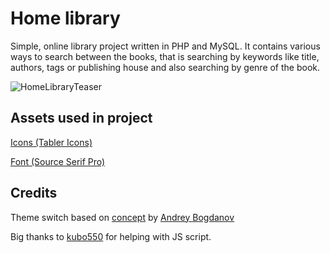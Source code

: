 # Home library
Simple, online library project written in PHP and MySQL. It contains various ways to search between the books, that is searching by keywords like title, authors, tags or publishing house and also searching by genre of the book.

![HomeLibraryTeaser](https://raw.githubusercontent.com/mpn01/home-library/master/README/videos/teaser.gif)

## Assets used in project
[Icons (Tabler Icons)](https://tablericons.com/)

[Font (Source Serif Pro)](https://fonts.google.com/specimen/Source+Serif+Pro)

## Credits
Theme switch based on [concept](https://dribbble.com/shots/6844698-Dark-theme-switch-animation) by [Andrey Bogdanov](https://dribbble.com/bgdnv)

Big thanks to [kubo550](https://github.com/kubo550/) for helping with JS script.